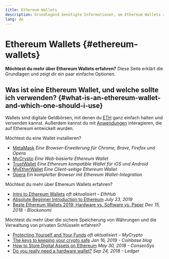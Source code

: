 ```yaml
---
title: Ethereum Wallets
description: Grundlegend benötigte Informationen, um Ethereum Wallets zu verwenden.
lang: de
---
```


# Ethereum Wallets {#ethereum-wallets}

<div class="featured">

**Möchtest du mehr über Ethereum Wallets erfahren?** Diese Seite erklärt die Grundlagen und zeigt dir ein paar einfache Optionen.

</div>

## Was ist eine Ethereum Wallet, und welche sollte ich verwenden? {#what-is-an-ethereum-wallet-and-which-one-should-i-use}

Wallets sind digitale Geldbörsen, mit denen du [ETH](/de/eth/) ganz einfach halten und versenden kannst. Außerdem kannst du mit [Anwendungen](/de/dapps/) interagieren, die auf Ethereum entwickelt wurden.

Möchtest du eine Wallet installieren?

- [MetaMask](https://metamask.io) _Eine Browser-Erweiterung für Chrome, Brave, Firefox und Opera_
- [MyCrypto](https://mycrypto.com) _Eine Web-basierte Ethereum Wallet_
- [TrustWallet](https://trustwallet.com/) _Eine Ethereum kompatible Wallet für iOS und Android_
- [MyEtherWallet](https://www.myetherwallet.com/) _Eine Client-seitige Ethereum Wallet_
- [Opera](https://www.opera.com/crypto) _Ein kompletter Browser mit Ethereum Wallet-Integration_

Möchtest du mehr über Ethereum Wallets erfahren?

- [Intro to Ethereum Wallets](https://docs.ethhub.io/using-ethereum/wallets/intro-to-ethereum-wallets/) _oft aktualisiert – EthHub_
- [Absolute Beginner Introduction to Ethereum](https://www.mewtopia.com/absolute-beginners-guide/) _July 23, 2019_
- [Beste Ethereum Wallets 2019: Hardware vs. Software vs. Paper](https://blockonomi.com/best-ethereum-wallets/) _Dec 15, 2018 - Blockonomi_

Möchtest du mehr über die sichere Speicherung von Währungen und die Verwaltung von privaten Schlüsseln erfahren?

- [Protecting Yourself and Your Funds](https://support.mycrypto.com/staying-safe/protecting-yourself-and-your-funds) _oft aktualisiert – MyCrypto_
- [The keys to keeping your crypto safe](https://blog.coinbase.com/the-keys-to-keeping-your-crypto-safe-96d497cce6cf) _Jan 16, 2019 - Coinbase blog_
- [How to Store Digital Assets on Ethereum](https://media.consensys.net/how-to-store-digital-assets-on-ethereum-a2bfdcf66bd0) _May 30, 2018 - ConsenSys_
- [Do you really need a hardware wallet?](https://medium.com/ledger-on-security-and-blockchain/ledger-101-part-1-do-you-really-need-a-hardware-wallet-7f5abbadd945) _Sep 24, 2018 - Ledger_
